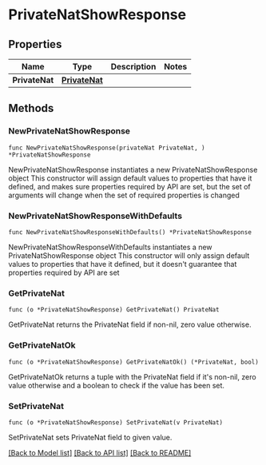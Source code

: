 # PrivateNatShowResponse

## Properties

Name | Type | Description | Notes
------------ | ------------- | ------------- | -------------
**PrivateNat** | [**PrivateNat**](PrivateNat.md) |  | 

## Methods

### NewPrivateNatShowResponse

`func NewPrivateNatShowResponse(privateNat PrivateNat, ) *PrivateNatShowResponse`

NewPrivateNatShowResponse instantiates a new PrivateNatShowResponse object
This constructor will assign default values to properties that have it defined,
and makes sure properties required by API are set, but the set of arguments
will change when the set of required properties is changed

### NewPrivateNatShowResponseWithDefaults

`func NewPrivateNatShowResponseWithDefaults() *PrivateNatShowResponse`

NewPrivateNatShowResponseWithDefaults instantiates a new PrivateNatShowResponse object
This constructor will only assign default values to properties that have it defined,
but it doesn't guarantee that properties required by API are set

### GetPrivateNat

`func (o *PrivateNatShowResponse) GetPrivateNat() PrivateNat`

GetPrivateNat returns the PrivateNat field if non-nil, zero value otherwise.

### GetPrivateNatOk

`func (o *PrivateNatShowResponse) GetPrivateNatOk() (*PrivateNat, bool)`

GetPrivateNatOk returns a tuple with the PrivateNat field if it's non-nil, zero value otherwise
and a boolean to check if the value has been set.

### SetPrivateNat

`func (o *PrivateNatShowResponse) SetPrivateNat(v PrivateNat)`

SetPrivateNat sets PrivateNat field to given value.



[[Back to Model list]](../README.md#documentation-for-models) [[Back to API list]](../README.md#documentation-for-api-endpoints) [[Back to README]](../README.md)


